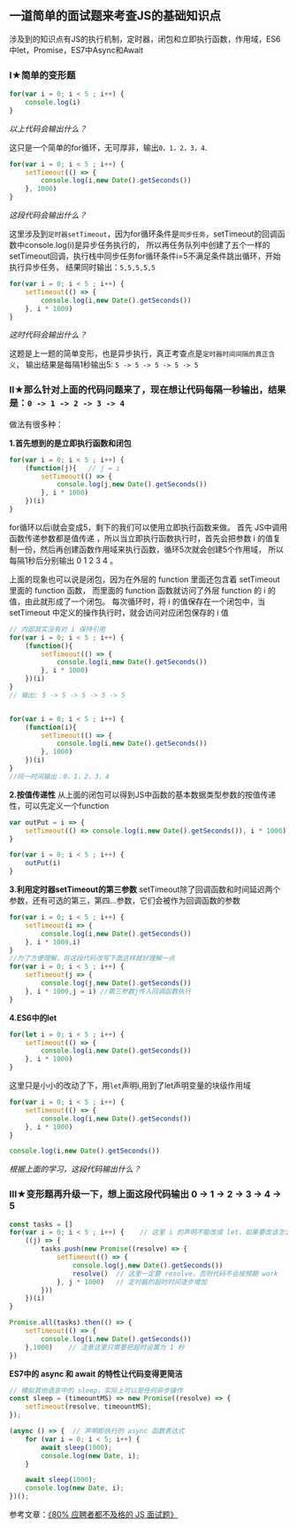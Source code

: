## 一道简单的面试题来考查JS的基础知识点
涉及到的知识点有JS的执行机制，定时器，闭包和立即执行函数，作用域，ES6中let，Promise，ES7中Async和Await
### Ⅰ★简单的变形题
```js
for(var i = 0; i < 5 ; i++) {
	console.log(i)
}
```
*以上代码会输出什么？*

这只是一个简单的for循环，无可厚非，输出`0，1，2，3，4`.
```js
for(var i = 0; i < 5 ; i++) {
	setTimeout(() => {
		console.log(i,new Date().getSeconds())
	}, 1000)
}
```
*这段代码会输出什么？*

这里涉及到`定时器setTimeout`，因为for循环条件是`同步任务`，setTimeout的回调函数中console.log(i)是异步任务执行的，
所以再任务队列中创建了五个一样的setTimeout回调，执行栈中同步任务for循环条件i=5不满足条件跳出循环，开始执行异步任务，
结果同时输出：`5,5,5,5,5`
```js
for(var i = 0; i < 5 ; i++) {
	setTimeout(() => {
		console.log(i,new Date().getSeconds())
	}, i * 1000)
}
```
*这时代码会输出什么？*

这题是上一题的简单变形，也是异步执行，真正考查点是`定时器时间间隔的真正含义`，
输出结果是每隔1秒输出5: `5 -> 5 -> 5 -> 5 -> 5`

### Ⅱ★那么针对上面的代码问题来了，现在想让代码每隔一秒输出，结果是：`0 -> 1 -> 2 -> 3 -> 4`

做法有很多种：

**1.首先想到的是立即执行函数和闭包**
```js
for(var i = 0; i < 5 ; i++) {
	(function(j){   // j = i
		setTimeout(() => {
			console.log(j,new Date().getSeconds())
		}, i * 1000)
	})(i)
}
```
for循环以后i就会变成5，剩下的我们可以使用立即执行函数来做。
首先 JS中调用函数传递参数都是值传递 ，所以当立即执行函数执行时，首先会把参数 i 的值复制一份，然后再创建函数作用域来执行函数，循环5次就会创建5个作用域，
所以每隔1秒后分别输出 0 1 2 3 4 。

上面的现象也可以说是闭包，因为在外层的 function 里面还包含着 setTimeout 里面的 function 函数，
而里面的 function 函数就访问了外层 function 的 i 的值，由此就形成了一个闭包。
每次循环时，将 i 的值保存在一个闭包中，当 setTimeout 中定义的操作执行时，就会访问对应闭包保存的 i 值
```js
// 内部其实没有对 i 保持引用
for(var i = 0; i < 5 ; i++) {
	(function(){   
		setTimeout(() => {
			console.log(i,new Date().getSeconds())
		}, i * 1000)
	})(i)
}
// 输出: 5 -> 5 -> 5 -> 5 -> 5


for(var i = 0; i < 5 ; i++) {
	(function(i){
		setTimeout(() => {
			console.log(i,new Date().getSeconds())
		}, 1000)
	})(i)
}
//同一时间输出：0，1，2，3，4
```

**2.按值传递性**
从上面的闭包可以得到JS中函数的基本数据类型参数的按值传递性，可以先定义一个function
```js
var outPut = i => {
	setTimeout(() => console.log(i,new Date().getSeconds()), i * 1000)
}

for(var i = 0; i < 5 ; i++) {
	outPut(i)
}
```

**3.利用定时器setTimeout的第三参数**
setTimeout除了回调函数和时间延迟两个参数，还有可选的第三，第四...参数，它们会被作为回调函数的参数
```js
for(var i = 0; i < 5 ; i++) {
	setTimeout(i => {
		console.log(i,new Date().getSeconds())
	}, i * 1000,i) 
}
//为了方便理解，将这段代码改写下面这样就好理解一点
for(var i = 0; i < 5 ; i++) {
	setTimeout(j => {
		console.log(j,new Date().getSeconds())
	}, i * 1000,j = i) //第三参数j传入回调函数执行
}
```

**4.ES6中的let**
```js
for(let i = 0; i < 5 ; i++) {
	setTimeout(() => {
		console.log(i,new Date().getSeconds())
	}, i * 1000)
}
```
这里只是小小的改动了下，用`let`声明i,用到了let声明变量的块级作用域

```js
for(var i = 0; i < 5 ; i++) {
	setTimeout(() => {
		console.log(i,new Date().getSeconds())
	}, i * 1000)
}

console.log(i,new Date().getSeconds())
```
*根据上面的学习，这段代码输出什么？*

### Ⅲ★变形题再升级一下，想上面这段代码输出 0 -> 1 -> 2 -> 3 -> 4 -> 5
```js
const tasks = []
for(var i = 0; i < 5 ; i++) {    // 这里 i 的声明不能改成 let，如果要改该怎么做？
	((j) => {
		tasks.push(new Promise((resolve) => {
			setTimeout(() => {
				console.log(j,new Date().getSeconds())
				resolve()  // 这里一定要 resolve，否则代码不会按预期 work
			}, j * 1000)   // 定时器的超时时间逐步增加
		}))
	})(i)
}

Promise.all(tasks).then(() => {
	setTimeout(() => {
		console.log(i,new Date().getSeconds())
	},1000)    // 注意这里只需要把超时设置为 1 秒
})

```

**ES7中的 async 和 await 的特性让代码变得更简洁**
```js
// 模拟其他语言中的 sleep，实际上可以是任何异步操作
const sleep = (timeountMS) => new Promise((resolve) => {
    setTimeout(resolve, timeountMS);
});

(async () => {  // 声明即执行的 async 函数表达式
    for (var i = 0; i < 5; i++) {
        await sleep(1000);
        console.log(new Date, i);
    }

    await sleep(1000);
    console.log(new Date, i);
})();
```


参考文章：[《80% 应聘者都不及格的 JS 面试题》](https://juejin.cn/post/6844903470466629640)



